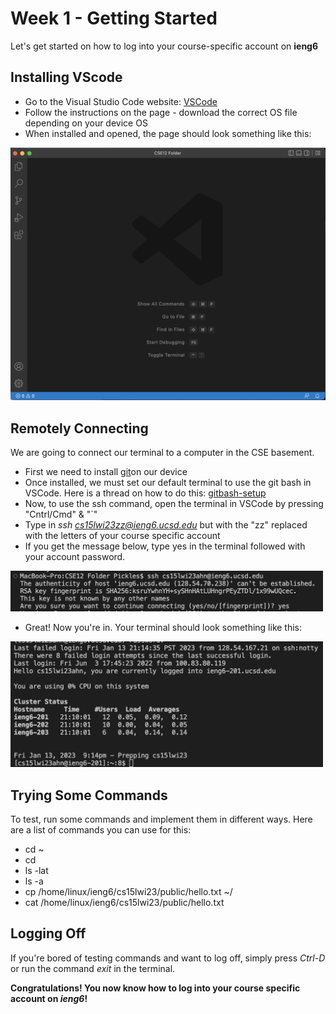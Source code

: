 # Week 1 - Getting Started 

Let's get started on how to log into your course-specific account on **ieng6**

## Installing VScode

* Go to the Visual Studio Code website: [VSCode](https://code.visualstudio.com/)
* Follow the instructions on the page - download the correct OS file depending on your device OS
* When installed and opened, the page should look something like this: 

<img src = "images/vscode.png" width = "700">

## Remotely Connecting 

We are going to connect our terminal to a computer in the CSE basement. 

* First we need to install [git](https://git-scm.com/downloads)on our device
* Once installed, we must set our default terminal to use the git bash in VSCode. Here is a thread on how to do this: 
[gitbash-setup](https://stackoverflow.com/questions/42606837/how-do-i-use-bash-on-windows-from-the-visual-studio-code-integrated-terminal/50527994#50527994) 
* Now, to use the ssh command, open the terminal in VSCode by pressing "Cntrl/Cmd" & "`"
* Type in *ssh cs15lwi23zz@ieng6.ucsd.edu* but with the "zz" replaced with the letters of your course specific account 
* If you get the message below, type yes in the terminal followed with your account password. 

<img src = "images/yes_no.png" width = "500" > 

* Great! Now you're in. Your terminal should look something like this: 

<img src = "images/successful_login.png" width = "500"> 

## Trying Some Commands

To test, run some commands and implement them in different ways. Here are a list of commands you can use for this: 

* cd ~
* cd
* ls -lat
* ls -a
* cp /home/linux/ieng6/cs15lwi23/public/hello.txt ~/
* cat /home/linux/ieng6/cs15lwi23/public/hello.txt

## Logging Off

If you're bored of testing commands and want to log off, simply press *Ctrl-D* or run the command *exit* in the terminal. 

**Congratulations! You now know how to log into your course specific account on *ieng6*!**
